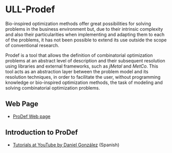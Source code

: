 # ULL-Prodef

Bio-inspired optimization methods offer great possibilities for solving problems in the business environment but, due to their intrinsic complexity and also their particularities when implementing and adapting them to each of the problems, it has not been possible to extend its use outside the scope of conventional research.


Prodef is a tool that allows the definition of combinatorial optimization problems at an abstract level of description and their subsequent resolution using libraries and external frameworks, such as *jMetal* and *MetCo*. This tool acts as an abstraction layer between the problem model and its resolution techniques, in order to facilitate the user, without programming knowledge or bio-inspired optimization methods, the task of modeling and solving combinatorial optimization problems.

## Web Page

* [ProDef Web page](https://ull-prodef.github.io/)

## Introduction to ProDef

* [Tutorials at YouTube by Daniel González](https://www.youtube.com/playlist?list=PLUnjM_vNlF29DqxRa9Lj6h37mE5VYOOKM) (Spanish)
